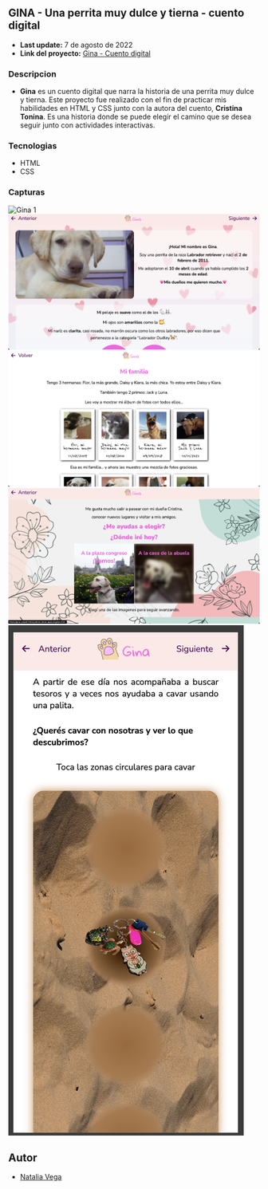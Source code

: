 ## GINA - Una perrita muy dulce y tierna - cuento digital
- **Last update:** 7 de agosto de 2022
- **Link del proyecto:** [Gina - Cuento digital](https://gina-unaperritamuydulce.vercel.app/)

### Descripcion
- **Gina** es un cuento digital que narra la historia de una perrita muy dulce y tierna. Este proyecto fue realizado con el fin de practicar mis habilidades en HTML y CSS junto con la autora del cuento, **Cristina Tonina**. Es una historia donde se puede elegir el camino que se desea seguir junto con actividades interactivas.

### Tecnologias
- HTML
- CSS

### Capturas
![Gina 1](./screenshots/1.png)
![Gina 2](./screenshots/2.png)
![Gina 3](./screenshots/3.png)
![Gina 4](./screenshots/4.png)
![Gina 5](./screenshots/5.png)

## Autor
- [Natalia Vega](https://www.linkedin.com/in/nataliacamilavega/)
